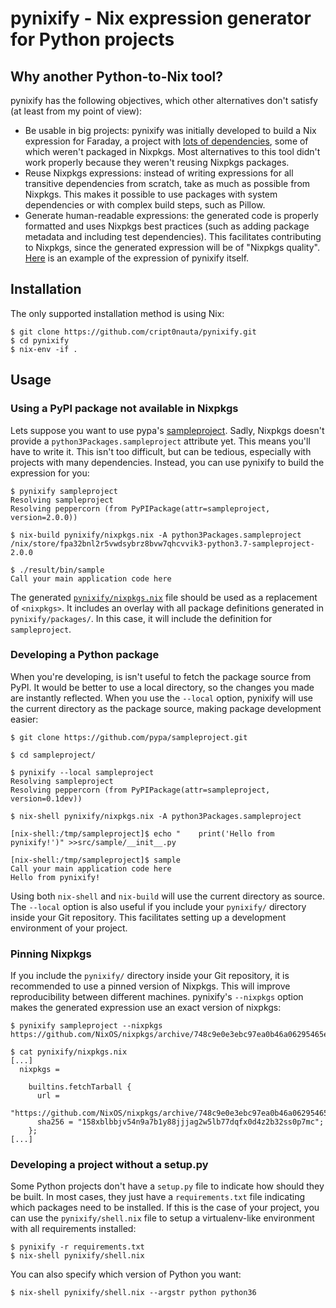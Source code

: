 # pynixify - Nix expression generator for Python projects

## Why another Python-to-Nix tool?

pynixify has the following objectives, which other alternatives don't satisfy
(at least from my point of view):

* Be usable in big projects: pynixify was initially developed to build a Nix
  expression for Faraday, a project with [lots of dependencies][deps], some of which
  weren't packaged in Nixpkgs. Most alternatives to this tool didn't work properly
  because they weren't reusing Nixpkgs packages.
* Reuse Nixpkgs expressions: instead of writing expressions for all transitive
  dependencies from scratch, take as much as possible from Nixpkgs. This makes
  it possible to use packages with system dependencies or with complex build steps,
  such as Pillow.
* Generate human-readable expressions: the generated code is properly formatted and
  uses Nixpkgs best practices (such as adding package metadata and including test
  dependencies). This facilitates contributing to Nixpkgs, since the generated
  expression will be of "Nixpkgs quality". [Here][expression] is an example of the
  expression of pynixify itself. 

[expression]: https://github.com/cript0nauta/pynixify/blob/master/nix/packages/pynixify/default.nix
[deps]: https://github.com/infobyte/faraday/blob/master/requirements.txt

## Installation

The only supported installation method is using Nix:

```
$ git clone https://github.com/cript0nauta/pynixify.git
$ cd pynixify
$ nix-env -if .
```

## Usage

### Using a PyPI package not available in Nixpkgs

Lets suppose you want to use pypa's [sampleproject][sampleproject]. Sadly,
Nixpkgs doesn't provide a `python3Packages.sampleproject` attribute yet. This
means you'll have to write it. This isn't too difficult, but can be tedious,
especially with projects with many dependencies. Instead, you can use pynixify
to build the expression for you:

```
$ pynixify sampleproject
Resolving sampleproject
Resolving peppercorn (from PyPIPackage(attr=sampleproject, version=2.0.0))

$ nix-build pynixify/nixpkgs.nix -A python3Packages.sampleproject
/nix/store/fpa32bnl2r5vwdsybrz8bvw7qhcvvik3-python3.7-sampleproject-2.0.0

$ ./result/bin/sample
Call your main application code here
```

The generated [`pynixify/nixpkgs.nix`][nixpkgs.nix] file should be used as a
replacement of `<nixpkgs>`. It includes an overlay with all package definitions
generated in `pynixify/packages/`. In this case, it will include the definition
for `sampleproject`.

[sampleproject]: https://pypi.org/project/sampleproject/
[nixpkgs.nix]: https://github.com/cript0nauta/pynixify/blob/master/nix/nixpkgs.nix

### Developing a Python package

When you're developing, is isn't useful to fetch the package source from PyPI.
It would be better to use a local directory, so the changes you made are
instantly reflected. When you use the `--local` option, pynixify will use the
current directory as the package source, making package development easier:

```
$ git clone https://github.com/pypa/sampleproject.git

$ cd sampleproject/

$ pynixify --local sampleproject
Resolving sampleproject
Resolving peppercorn (from PyPIPackage(attr=sampleproject, version=0.1dev))

$ nix-shell pynixify/nixpkgs.nix -A python3Packages.sampleproject

[nix-shell:/tmp/sampleproject]$ echo "    print('Hello from pynixify!')" >>src/sample/__init__.py

[nix-shell:/tmp/sampleproject]$ sample
Call your main application code here
Hello from pynixify!
```

Using both `nix-shell` and `nix-build` will use the current directory as
source. The `--local` option is also useful if you include your `pynixify/`
directory inside your Git repository. This facilitates setting up a development
environment of your project.

### Pinning Nixpkgs

If you include the `pynixify/` directory inside your Git repository, it is
recommended to use a pinned version of Nixpkgs. This will improve
reproducibility between different machines. pynixify's `--nixpkgs` option
makes the generated expression use an exact version of nixpkgs:

```
$ pynixify sampleproject --nixpkgs https://github.com/NixOS/nixpkgs/archive/748c9e0e3ebc97ea0b46a06295465eff2fb5ef92.tar.gz

$ cat pynixify/nixpkgs.nix
[...]
  nixpkgs =

    builtins.fetchTarball {
      url =
        "https://github.com/NixOS/nixpkgs/archive/748c9e0e3ebc97ea0b46a06295465eff2fb5ef92.tar.gz";
      sha256 = "158xblbbjv54n9a7b1y88jjjag2w5lb77dqfx0d4z2b32ss0p7mc";
    };
[...]
```

### Developing a project without a setup.py

Some Python projects don't have a `setup.py` file to indicate how should they
be built. In most cases, they just have a `requirements.txt` file indicating
which packages need to be installed. If this is the case of your project, you
can use the `pynixify/shell.nix` file to setup a virtualenv-like environment
with all requirements installed:

```
$ pynixify -r requirements.txt
$ nix-shell pynixify/shell.nix
```

You can also specify which version of Python you want:
```
$ nix-shell pynixify/shell.nix --argstr python python36
```

